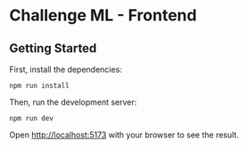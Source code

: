 # Challenge ML - Frontend

## Getting Started

First, install the dependencies:

```npm run install```

Then, run the development server:

```npm run dev```

Open [http://localhost:5173](http://localhost:5173) with your browser to see the result.

